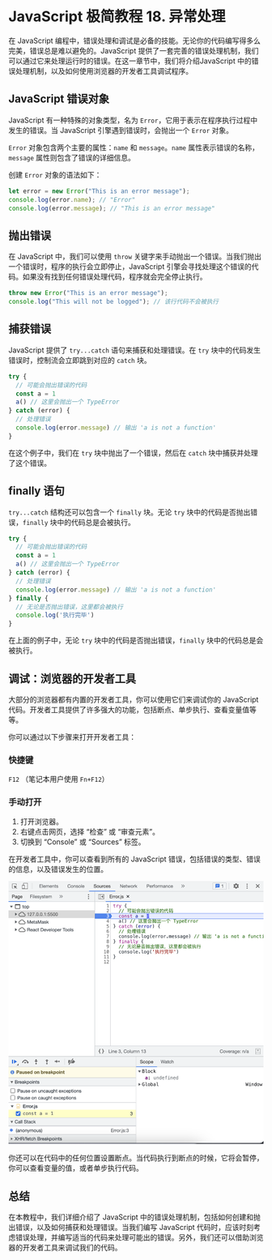 #  JavaScript 极简教程 18. 异常处理
在 JavaScript 编程中，错误处理和调试是必备的技能。无论你的代码编写得多么完美，错误总是难以避免的。JavaScript 提供了一套完善的错误处理机制，我们可以通过它来处理运行时的错误。在这一章节中，我们将介绍JavaScript 中的错误处理机制，以及如何使用浏览器的开发者工具调试程序。

## JavaScript 错误对象

JavaScript 有一种特殊的对象类型，名为 `Error`，它用于表示在程序执行过程中发生的错误。当 JavaScript 引擎遇到错误时，会抛出一个 `Error` 对象。

`Error` 对象包含两个主要的属性：`name` 和 `message`。`name` 属性表示错误的名称，`message` 属性则包含了错误的详细信息。

创建 `Error` 对象的语法如下：

```javascript
let error = new Error("This is an error message");
console.log(error.name); // "Error"
console.log(error.message); // "This is an error message"
```

## 抛出错误

在 JavaScript 中，我们可以使用 `throw` 关键字来手动抛出一个错误。当我们抛出一个错误时，程序的执行会立即停止，JavaScript 引擎会寻找处理这个错误的代码。如果没有找到任何错误处理代码，程序就会完全停止执行。

```javascript
throw new Error("This is an error message");
console.log("This will not be logged"); // 该行代码不会被执行
```

## 捕获错误

JavaScript 提供了 `try...catch` 语句来捕获和处理错误。在 `try` 块中的代码发生错误时，控制流会立即跳到对应的 `catch` 块。

```javascript
try {
  // 可能会抛出错误的代码
  const a = 1
  a() // 这里会抛出一个 TypeError
} catch (error) {
  // 处理错误
  console.log(error.message) // 输出 'a is not a function'
}
```

在这个例子中，我们在 `try` 块中抛出了一个错误，然后在 `catch` 块中捕获并处理了这个错误。

## finally 语句

`try...catch` 结构还可以包含一个 `finally` 块。无论 `try` 块中的代码是否抛出错误，`finally` 块中的代码总是会被执行。

```javascript
try {
  // 可能会抛出错误的代码
  const a = 1
  a() // 这里会抛出一个 TypeError
} catch (error) {
  // 处理错误
  console.log(error.message) // 输出 'a is not a function'
} finally {
  // 无论是否抛出错误，这里都会被执行
  console.log('执行完毕')
}
```

在上面的例子中，无论 `try` 块中的代码是否抛出错误，`finally` 块中的代码总是会被执行。

## 调试：浏览器的开发者工具

大部分的浏览器都有内置的开发者工具，你可以使用它们来调试你的 JavaScript 代码。开发者工具提供了许多强大的功能，包括断点、单步执行、查看变量值等等。

你可以通过以下步骤来打开开发者工具：

### 快捷键
`F12` （笔记本用户使用 `Fn+F12`）

### 手动打开

1. 打开浏览器。
2. 右键点击网页，选择 “检查” 或 “审查元素”。
3. 切换到 “Console” 或 “Sources” 标签。

在开发者工具中，你可以查看到所有的 JavaScript 错误，包括错误的类型、错误的信息，以及错误发生的位置。

![](./img/18-1.png)

你还可以在代码中的任何位置设置断点。当代码执行到断点的时候，它将会暂停，你可以查看变量的值，或者单步执行代码。

## 总结

在本教程中，我们详细介绍了 JavaScript 中的错误处理机制，包括如何创建和抛出错误，以及如何捕获和处理错误。当我们编写 JavaScript 代码时，应该时刻考虑错误处理，并编写适当的代码来处理可能出的错误。另外，我们还可以借助浏览器的开发者工具来调试我们的代码。

